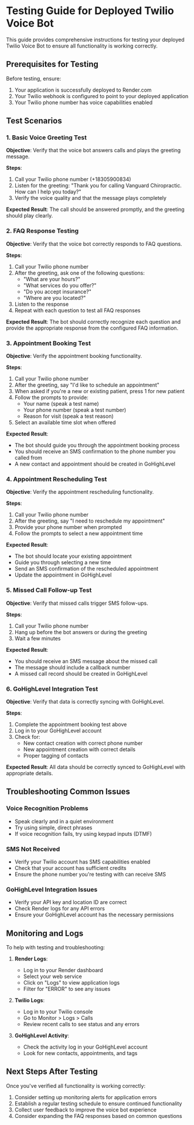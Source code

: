 # Testing Guide for Deployed Twilio Voice Bot

This guide provides comprehensive instructions for testing your deployed Twilio Voice Bot to ensure all functionality is working correctly.

## Prerequisites for Testing

Before testing, ensure:
1. Your application is successfully deployed to Render.com
2. Your Twilio webhook is configured to point to your deployed application
3. Your Twilio phone number has voice capabilities enabled

## Test Scenarios

### 1. Basic Voice Greeting Test

**Objective**: Verify that the voice bot answers calls and plays the greeting message.

**Steps**:
1. Call your Twilio phone number (+18305900834)
2. Listen for the greeting: "Thank you for calling Vanguard Chiropractic. How can I help you today?"
3. Verify the voice quality and that the message plays completely

**Expected Result**: The call should be answered promptly, and the greeting should play clearly.

### 2. FAQ Response Testing

**Objective**: Verify that the voice bot correctly responds to FAQ questions.

**Steps**:
1. Call your Twilio phone number
2. After the greeting, ask one of the following questions:
   - "What are your hours?"
   - "What services do you offer?"
   - "Do you accept insurance?"
   - "Where are you located?"
3. Listen to the response
4. Repeat with each question to test all FAQ responses

**Expected Result**: The bot should correctly recognize each question and provide the appropriate response from the configured FAQ information.

### 3. Appointment Booking Test

**Objective**: Verify the appointment booking functionality.

**Steps**:
1. Call your Twilio phone number
2. After the greeting, say "I'd like to schedule an appointment"
3. When asked if you're a new or existing patient, press 1 for new patient
4. Follow the prompts to provide:
   - Your name (speak a test name)
   - Your phone number (speak a test number)
   - Reason for visit (speak a test reason)
5. Select an available time slot when offered

**Expected Result**: 
- The bot should guide you through the appointment booking process
- You should receive an SMS confirmation to the phone number you called from
- A new contact and appointment should be created in GoHighLevel

### 4. Appointment Rescheduling Test

**Objective**: Verify the appointment rescheduling functionality.

**Steps**:
1. Call your Twilio phone number
2. After the greeting, say "I need to reschedule my appointment"
3. Provide your phone number when prompted
4. Follow the prompts to select a new appointment time

**Expected Result**: 
- The bot should locate your existing appointment
- Guide you through selecting a new time
- Send an SMS confirmation of the rescheduled appointment
- Update the appointment in GoHighLevel

### 5. Missed Call Follow-up Test

**Objective**: Verify that missed calls trigger SMS follow-ups.

**Steps**:
1. Call your Twilio phone number
2. Hang up before the bot answers or during the greeting
3. Wait a few minutes

**Expected Result**: 
- You should receive an SMS message about the missed call
- The message should include a callback number
- A missed call record should be created in GoHighLevel

### 6. GoHighLevel Integration Test

**Objective**: Verify that data is correctly syncing with GoHighLevel.

**Steps**:
1. Complete the appointment booking test above
2. Log in to your GoHighLevel account
3. Check for:
   - New contact creation with correct phone number
   - New appointment creation with correct details
   - Proper tagging of contacts

**Expected Result**: All data should be correctly synced to GoHighLevel with appropriate details.

## Troubleshooting Common Issues

### Voice Recognition Problems
- Speak clearly and in a quiet environment
- Try using simple, direct phrases
- If voice recognition fails, try using keypad inputs (DTMF)

### SMS Not Received
- Verify your Twilio account has SMS capabilities enabled
- Check that your account has sufficient credits
- Ensure the phone number you're testing with can receive SMS

### GoHighLevel Integration Issues
- Verify your API key and location ID are correct
- Check Render logs for any API errors
- Ensure your GoHighLevel account has the necessary permissions

## Monitoring and Logs

To help with testing and troubleshooting:

1. **Render Logs**:
   - Log in to your Render dashboard
   - Select your web service
   - Click on "Logs" to view application logs
   - Filter for "ERROR" to see any issues

2. **Twilio Logs**:
   - Log in to your Twilio console
   - Go to Monitor > Logs > Calls
   - Review recent calls to see status and any errors

3. **GoHighLevel Activity**:
   - Check the activity log in your GoHighLevel account
   - Look for new contacts, appointments, and tags

## Next Steps After Testing

Once you've verified all functionality is working correctly:

1. Consider setting up monitoring alerts for application errors
2. Establish a regular testing schedule to ensure continued functionality
3. Collect user feedback to improve the voice bot experience
4. Consider expanding the FAQ responses based on common questions
